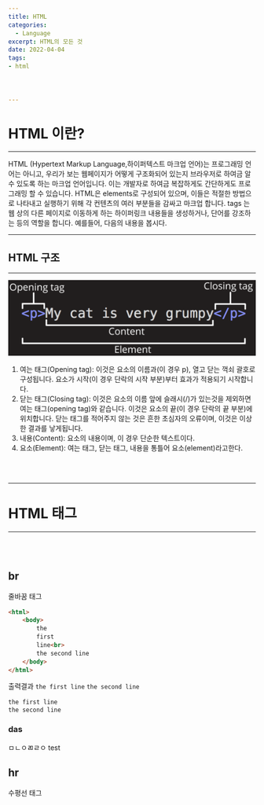 ```yaml
---
title: HTML
categories: 
  - Language
excerpt: HTML의 모든 것
date: 2022-04-04
tags:
- html



---
```


# HTML 이란?

---

HTML (Hypertext Markup Language,하이퍼텍스트 마크업 언어)는 프로그래밍 언어는 아니고, 우리가 보는 웹페이지가 어떻게 구조화되어 있는지 브라우저로 하여금 알 수 있도록 하는 마크업 언어입니다. 이는 개발자로 하여금 복잡하게도 간단하게도 프로그래밍 할 수 있습니다. HTML은 elements로 구성되어 있으며, 이들은 적절한 방법으로 나타내고 실행하기 위해 각 컨텐츠의 여러 부분들을 감싸고 마크업 합니다. tags 는 웹 상의 다른 페이지로 이동하게 하는 하이퍼링크 내용들을 생성하거나, 단어를 강조하는 등의 역할을 합니다.  예를들어, 다음의 내용을 봅시다.

---
## HTML 구조

---
![ex_screenshot](/img/html1.PNG)

1. 여는 태그(Opening tag): 이것은 요소의 이름과(이 경우 p), 열고 닫는 꺽쇠 괄호로 구성됩니다. 요소가 시작(이 경우 단락의 시작 부분)부터 효과가 적용되기 시작합니다.
2. 닫는 태그(Closing tag): 이것은 요소의 이름 앞에 슬래시(/)가 있는것을 제외하면 여는 태그(opening tag)와 같습니다. 이것은 요소의 끝(이 경우 단락의 끝 부분)에 위치합니다.  닫는 태그를 적어주지 않는 것은 흔한 초심자의 오류이며, 이것은 이상한 결과를 낳게됩니다.
3. 내용(Content): 요소의 내용이며, 이 경우 단순한 텍스트이다.
4. 요소(Element): 여는 태그, 닫는 태그, 내용을 통틀어 요소(element)라고한다.

<br />
<br />

---

# HTML 태그

---


<br />
<br />


## br

  줄바꿈 태그

```html
<html>
	<body>
		the
		first
		line<br>
		the second line
	</body>
</html>
```

출력결과
`the first line`
`the second line`

```
the first line
the second line
```

### das
ㅁㄴㅇㄻㄹㅇ
test


## hr

수평선 태그



